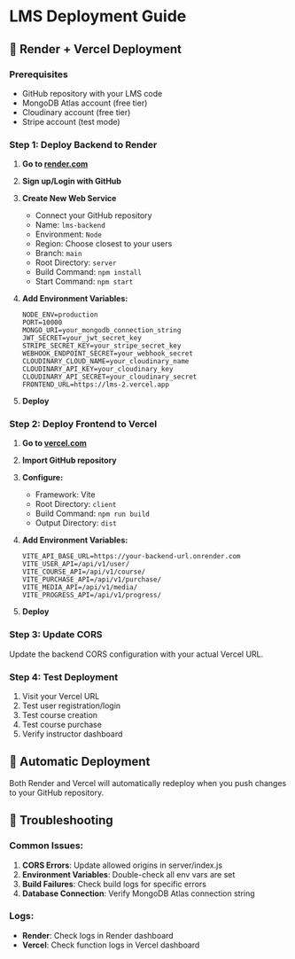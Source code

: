 # LMS Deployment Guide

## 🚀 Render + Vercel Deployment

### Prerequisites
- GitHub repository with your LMS code
- MongoDB Atlas account (free tier)
- Cloudinary account (free tier)
- Stripe account (test mode)

### Step 1: Deploy Backend to Render

1. **Go to [render.com](https://render.com)**
2. **Sign up/Login with GitHub**
3. **Create New Web Service**
   - Connect your GitHub repository
   - Name: `lms-backend`
   - Environment: `Node`
   - Region: Choose closest to your users
   - Branch: `main`
   - Root Directory: `server`
   - Build Command: `npm install`
   - Start Command: `npm start`

4. **Add Environment Variables:**
   ```
   NODE_ENV=production
   PORT=10000
   MONGO_URI=your_mongodb_connection_string
   JWT_SECRET=your_jwt_secret_key
   STRIPE_SECRET_KEY=your_stripe_secret_key
   WEBHOOK_ENDPOINT_SECRET=your_webhook_secret
   CLOUDINARY_CLOUD_NAME=your_cloudinary_name
   CLOUDINARY_API_KEY=your_cloudinary_key
   CLOUDINARY_API_SECRET=your_cloudinary_secret
   FRONTEND_URL=https://lms-2.vercel.app
   ```

5. **Deploy**

### Step 2: Deploy Frontend to Vercel

1. **Go to [vercel.com](https://vercel.com)**
2. **Import GitHub repository**
3. **Configure:**
   - Framework: Vite
   - Root Directory: `client`
   - Build Command: `npm run build`
   - Output Directory: `dist`

4. **Add Environment Variables:**
   ```
   VITE_API_BASE_URL=https://your-backend-url.onrender.com
   VITE_USER_API=/api/v1/user/
   VITE_COURSE_API=/api/v1/course/
   VITE_PURCHASE_API=/api/v1/purchase/
   VITE_MEDIA_API=/api/v1/media/
   VITE_PROGRESS_API=/api/v1/progress/
   ```

5. **Deploy**

### Step 3: Update CORS

Update the backend CORS configuration with your actual Vercel URL.

### Step 4: Test Deployment

1. Visit your Vercel URL
2. Test user registration/login
3. Test course creation
4. Test course purchase
5. Verify instructor dashboard

## 🔄 Automatic Deployment

Both Render and Vercel will automatically redeploy when you push changes to your GitHub repository.

## 🐛 Troubleshooting

### Common Issues:
1. **CORS Errors**: Update allowed origins in server/index.js
2. **Environment Variables**: Double-check all env vars are set
3. **Build Failures**: Check build logs for specific errors
4. **Database Connection**: Verify MongoDB Atlas connection string

### Logs:
- **Render**: Check logs in Render dashboard
- **Vercel**: Check function logs in Vercel dashboard
